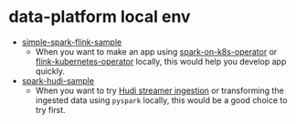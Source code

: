 # data-platform local env

- [simple-spark-flink-sample](./simple-spark-flink-sample)
  - When you want to make an app using [spark-on-k8s-operator](https://github.com/GoogleCloudPlatform/spark-on-k8s-operator) or [flink-kubernetes-operator](https://github.com/apache/flink-kubernetes-operator) locally, this would help you develop app quickly.
- [spark-hudi-sample](./spark-hudi-sample)
  - When you want to try [Hudi streamer ingestion](https://hudi.apache.org/docs/hoodie_streaming_ingestion/) or transforming the ingested data using `pyspark` locally, this would be a good choice to try first.

